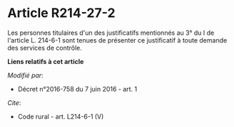 # Article R214-27-2

Les personnes titulaires d'un des justificatifs mentionnés au 3° du I de l'article L. 214-6-1 sont tenues de présenter ce
justificatif à toute demande des services de contrôle.

**Liens relatifs à cet article**

_Modifié par_:

  - Décret n°2016-758 du 7 juin 2016 - art. 1

_Cite_:

  - Code rural - art. L214-6-1 (V)
